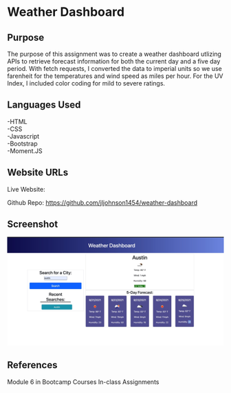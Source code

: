 # Weather Dashboard

## Purpose
The purpose of this assignment was to create a weather dashboard utlizing APIs to retrieve forecast information for both the current day and a five day period. With fetch requests, I converted the data to imperial units so we use farenheit for the temperatures and wind speed as miles per hour. For the UV Index, I included color coding for mild to severe ratings.

## Languages Used
-HTML <br>
-CSS <br>
-Javascript <br>
-Bootstrap <br>
-Moment.JS <br>

## Website URLs

Live Website:

Github Repo: https://github.com/jljohnson1454/weather-dashboard

## Screenshot
![Screenshot](./assets/images/screenshot.jpg)

## References
Module 6 in Bootcamp Courses
In-class Assignments


